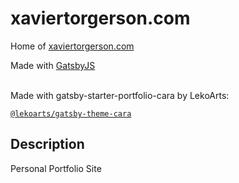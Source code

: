 # xaviertorgerson.com

Home of [xaviertorgerson.com](https://www.mrsalts.com)

Made with [GatsbyJS](https://www.gatsbyjs.org/) <br /><br />

Made with gatsby-starter-portfolio-cara by LekoArts: 

[`@lekoarts/gatsby-theme-cara`](https://github.com/LekoArts/gatsby-themes/tree/master/themes/gatsby-theme-cara)

## Description

Personal Portfolio Site

